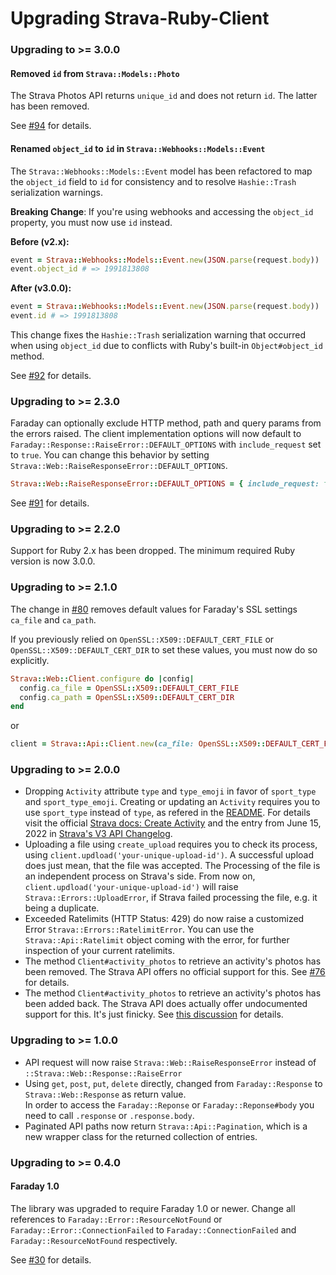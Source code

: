 # Upgrading Strava-Ruby-Client

### Upgrading to >= 3.0.0

#### Removed `id` from `Strava::Models::Photo`

The Strava Photos API returns `unique_id` and does not return `id`. The latter has been removed.

See [#94](https://github.com/dblock/strava-ruby-client/pull/94) for details.

#### Renamed `object_id` to `id` in `Strava::Webhooks::Models::Event`

The `Strava::Webhooks::Models::Event` model has been refactored to map the `object_id` field to `id` for consistency and to resolve `Hashie::Trash` serialization warnings.

**Breaking Change**: If you're using webhooks and accessing the `object_id` property, you must now use `id` instead.

**Before (v2.x):**
```ruby
event = Strava::Webhooks::Models::Event.new(JSON.parse(request.body))
event.object_id # => 1991813808
```

**After (v3.0.0):**
```ruby
event = Strava::Webhooks::Models::Event.new(JSON.parse(request.body))
event.id # => 1991813808
```

This change fixes the `Hashie::Trash` serialization warning that occurred when using `object_id` due to conflicts with Ruby's built-in `Object#object_id` method.

See [#92](https://github.com/dblock/strava-ruby-client/pull/92) for details.

### Upgrading to >= 2.3.0

Faraday can optionally exclude HTTP method, path and query params from the errors raised. The client implementation options will now default to `Faraday::Response::RaiseError::DEFAULT_OPTIONS` with `include_request` set to `true`. You can change this behavior by setting `Strava::Web::RaiseResponseError::DEFAULT_OPTIONS`.

```ruby
Strava::Web::RaiseResponseError::DEFAULT_OPTIONS = { include_request: false }
```

See [#91](https://github.com/dblock/strava-ruby-client/pull/91) for details.

### Upgrading to >= 2.2.0

Support for Ruby 2.x has been dropped. The minimum required Ruby version is now 3.0.0.

### Upgrading to >= 2.1.0

The change in [#80](https://github.com/dblock/strava-ruby-client/pull/80) removes default values for Faraday's SSL settings `ca_file` and `ca_path`.

If you previously relied on `OpenSSL::X509::DEFAULT_CERT_FILE` or `OpenSSL::X509::DEFAULT_CERT_DIR` to set these values, you must now do so explicitly.

```ruby
Strava::Web::Client.configure do |config|
  config.ca_file = OpenSSL::X509::DEFAULT_CERT_FILE
  config.ca_path = OpenSSL::X509::DEFAULT_CERT_DIR
end
```

or

```ruby
client = Strava::Api::Client.new(ca_file: OpenSSL::X509::DEFAULT_CERT_FILE, ca_path: OpenSSL::X509::DEFAULT_CERT_DIR)
```

### Upgrading to >= 2.0.0

- Dropping `Activity` attribute `type` and `type_emoji` in favor of `sport_type` and `sport_type_emoji`. Creating or updating an `Activity` requires you to use `sport_type` instead of `type`, as refered in the [README](README.md#create-an-activity). For details visit the official [Strava docs: Create Activity](https://developers.strava.com/docs/reference/#api-Activities-createActivity) and the entry from June 15, 2022 in [Strava's V3 API Changelog](https://developers.strava.com/docs/changelog/).
- Uploading a file using `create_upload` requires you to check its process, using `client.updload('your-unique-upload-id')`. A successful upload does just mean, that the file was accepted. The Processing of the file is an independent process on Strava's side. From now on, `client.updload('your-unique-upload-id')` will raise `Strava::Errors::UploadError`, if Strava failed processing the file, e.g. it being a duplicate.
- Exceeded Ratelimits (HTTP Status: 429) do now raise a customized Error `Strava::Errors::RatelimitError`. You can use the `Strava::Api::Ratelimit` object coming with the error, for further inspection of your current ratelimits.
- The method `Client#activity_photos` to retrieve an activity's photos has been removed. The Strava API offers no official support for this. See [#76](https://github.com/dblock/strava-ruby-client/issues/76) for details.
- The method `Client#activity_photos` to retrieve an activity's photos has been added back. The Strava API does actually offer undocumented support for this. It's just finicky. See [this discussion](https://communityhub.strava.com/t5/developer-discussions/download-all-photos-of-my-own-activities/m-p/11262) for details.


### Upgrading to >= 1.0.0

- API request will now raise `Strava::Web::RaiseResponseError` instead of `::Strava::Web::Response::RaiseError`
- Using `get`, `post`, `put`, `delete` directly, changed from `Faraday::Response` to `Strava::Web::Response` as return value.  
  In order to access the `Faraday::Reponse` or `Faraday::Reponse#body` you need to call `.response` or `.response.body`.
- Paginated API paths now return `Strava::Api::Pagination`, which is a new wrapper class for the returned collection of entries.

### Upgrading to >= 0.4.0

#### Faraday 1.0

The library was upgraded to require Faraday 1.0 or newer. Change all references to `Faraday::Error::ResourceNotFound` or `Faraday::Error::ConnectionFailed` to `Faraday::ConnectionFailed` and `Faraday::ResourceNotFound` respectively.

See [#30](https://github.com/dblock/strava-ruby-client/pull/30) for details.
